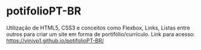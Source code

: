 # potifolioPT-BR
Utilização de HTML5, CSS3 e conceitos como Flexbox, Links, Listas entre outros para criar um site em forma de portifólio/currículo.
Link para acesso: https://vinivp1.github.io/potifolioPT-BR/
